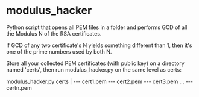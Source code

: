 # modulus_hacker
Python script that opens all PEM files in a folder and performs GCD of all the Modulus N of the RSA certificates.

If GCD of any two certificate's N yields something different than 1, then it's one of the prime numbers used by both N.

Store all your collected PEM certificates (with public key) on a directory named 'certs', then run modulus_hacker.py on the same level as certs:

modulus_hacker.py
certs
  |
  --- cert1.pem
  --- cert2.pem
  --- cert3.pem
  ...
  --- certn.pem
